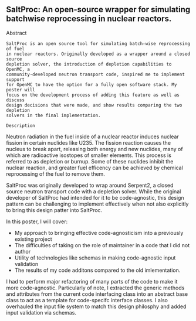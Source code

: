 SaltProc: An open-source wrapper for simulating batchwise reprocessing in nuclear reactors.
-------------------------------------------------------------------------------------------

Abstract
~~~~~~~~
SaltProc is an open source tool for simulating batch-wise reprocessing of fuel
in nuclear reactors. Originally developed as a wrapper around a closed source
depletion solver, the introduction of depletion capabilities to OpenMC, a
community-developed neutron transport code, inspired me to implement support
for OpenMC to have the option for a fully open software stack. My poster will
focus on the development process of adding this feature as well as discuss
design decisions that were made, and show results comparing the two depletion
solvers in the final implementation.

Description
~~~~~~~~~~~
Neutron radiation in the fuel inside of a nuclear reactor induces nuclear
fission in certain nuclides like U235. The fission reaction causes the
nucleus to break apart, releasing both energy and new nuclides, many of which
are radioactive isostopes of smaller elements. This process
is referred to as depletion or burnup. Some of these nuclides inhibit the
nuclear reaction, and greater fuel efficency can be achieved by chemical
reprocessing of the fuel to remove them.

SaltProc was originally developed to wrap around Serpent2, a closed source
neutron transport code with a depletion solver. While the original developer
of SaltProc had intended for it to be code-agnostic, this design
pattern can be challenging to implement effectively when not also explicitly
to bring this design patter into SaltProc.

In this poster, I will cover:
- My approach to bringing effective code-agnosticism into a previously existing project
- The difficulties of taking on the role of maintainer in a code that I did not author
- Utility of technologies like schemas in making code-agnostic input validation
- The results of my code additons compared to the old imlementation.

I had to perform major refactoring of many parts of the code to
make it more code-agnostic. Particularly of note,
I extracted the generic methods and attributes from the current code
interfacing class into an abstract base class to act as a template for code-specifc
interface classes. I also overhauled the input file system to match this design
philosphy and added input validation via schemas.
